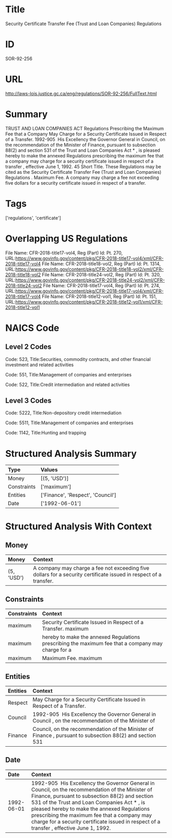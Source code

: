 # Title
Security Certificate Transfer Fee (Trust and Loan Companies) Regulations


# ID
SOR-92-256

# URL
http://laws-lois.justice.gc.ca/eng/regulations/SOR-92-256/FullText.html


# Summary
TRUST AND LOAN COMPANIES ACT Regulations Prescribing the Maximum Fee that a Company May Charge for a Security Certificate Issued in Respect of a Transfer.
1992-905  His Excellency the Governor General in Council, on the recommendation of the Minister of Finance, pursuant to subsection 88(2) and section 531 of the  Trust and Loan Companies Act * , is pleased hereby to make the annexed  Regulations prescribing the maximum fee that a company may charge for a security certificate issued in respect of a transfer , effective June 1, 1992.
45 Short Title.
These Regulations may be cited as the  Security Certificate Transfer Fee (Trust and Loan Companies) Regulations .
Maximum Fee. A company may charge a fee not exceeding five dollars for a security certificate issued in respect of a transfer.


# Tags
['regulations', 'certificate']


# Overlapping US Regulations
File Name: CFR-2018-title17-vol4, Reg (Part) Id: Pt. 270, URL:https://www.govinfo.gov/content/pkg/CFR-2018-title17-vol4/xml/CFR-2018-title17-vol4
File Name: CFR-2018-title18-vol2, Reg (Part) Id: Pt. 1314, URL:https://www.govinfo.gov/content/pkg/CFR-2018-title18-vol2/xml/CFR-2018-title18-vol2
File Name: CFR-2018-title24-vol2, Reg (Part) Id: Pt. 320, URL:https://www.govinfo.gov/content/pkg/CFR-2018-title24-vol2/xml/CFR-2018-title24-vol2
File Name: CFR-2018-title17-vol4, Reg (Part) Id: Pt. 274, URL:https://www.govinfo.gov/content/pkg/CFR-2018-title17-vol4/xml/CFR-2018-title17-vol4
File Name: CFR-2018-title12-vol1, Reg (Part) Id: Pt. 151, URL:https://www.govinfo.gov/content/pkg/CFR-2018-title12-vol1/xml/CFR-2018-title12-vol1



# NAICS Code
## Level 2 Codes
Code: 523, Title:Securities, commodity contracts, and other financial investment and related activities

Code: 551, Title:Management of companies and enterprises

Code: 522, Title:Credit intermediation and related activities




## Level 3 Codes
Code: 5222, Title:Non-depository credit intermediation

Code: 5511, Title:Management of companies and enterprises

Code: 1142, Title:Hunting and trapping







# Structured Analysis Summary
| Type        | Values                            |
|:------------|:----------------------------------|
| Money       | [(5, 'USD')]                      |
| Constraints | ['maximum']                       |
| Entities    | ['Finance', 'Respect', 'Council'] |
| Date        | ['1992-06-01']                    |


# Structured Analysis With Context
 


## Money
| Money      | Context                                                                                                           |
|:-----------|:------------------------------------------------------------------------------------------------------------------|
| (5, 'USD') | A company may charge a fee not exceeding five dollars for a security certificate issued in respect of a transfer. |


## Constraints
| Constraints   | Context                                                                                            |
|:--------------|:---------------------------------------------------------------------------------------------------|
| maximum       | Security Certificate Issued in Respect of a Transfer. maximum                                      |
| maximum       | hereby to make the annexed Regulations prescribing the maximum fee that a company may charge for a |
| maximum       | Maximum Fee. maximum                                                                               |


## Entities
| Entities   | Context                                                                                                  |
|:-----------|:---------------------------------------------------------------------------------------------------------|
| Respect    | May Charge for a Security Certificate Issued in Respect  of a Transfer.                                  |
| Council    | 1992-905  His Excellency the Governor General in  Council , on the recommendation of the Minister of     |
| Finance    | Council, on the recommendation of the Minister of Finance , pursuant to subsection 88(2) and section 531 |


## Date
| Date       | Context                                                                                                                                                                                                                                                                                                                                                                                         |
|:-----------|:------------------------------------------------------------------------------------------------------------------------------------------------------------------------------------------------------------------------------------------------------------------------------------------------------------------------------------------------------------------------------------------------|
| 1992-06-01 | 1992-905  His Excellency the Governor General in Council, on the recommendation of the Minister of Finance, pursuant to subsection 88(2) and section 531 of the  Trust and Loan Companies Act * , is pleased hereby to make the annexed  Regulations prescribing the maximum fee that a company may charge for a security certificate issued in respect of a transfer , effective June 1, 1992. |


